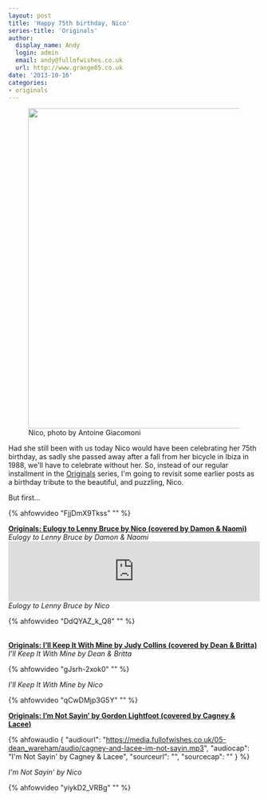 ```yaml
---
layout: post
title: 'Happy 75th birthday, Nico'
series-title: 'Originals'
author:
  display_name: Andy
  login: admin
  email: andy@fullofwishes.co.uk
  url: http://www.grange85.co.uk
date: '2013-10-16'
categories:
- originals
---
```

<p><figure class="caption aligncenter"><img src="https://media.fullofwishes.co.uk/00-misc/pictures/nico_giacomoni.jpg" width="640" height="640" class /><figcaption class="caption-text"> Nico, photo by Antoine Giacomoni</figcaption></figure>
Had she still been with us today Nico would have been celebrating her 75th birthday, as sadly she passed away after a fall from her bicycle in Ibiza in 1988, we'll have to celebrate without her. So, instead of our regular installment in the <a href="/category/originals/">Originals</a> series, I'm going to revisit some earlier posts as a birthday tribute to the beautiful, and puzzling, Nico.</p>
<p>But first...<br />
</p>
{% ahfowvideo "FjjDmX9Tkss" "" %}
<p><strong><a href="/2013/05/29/originals-eulogy-to-lenny-bruce-by-nico-covered-by-damon-naomi/" title="Originals: Eulogy to Lenny Bruce by Nico (covered by Damon & Naomi)">Originals: Eulogy to Lenny Bruce by Nico (covered by Damon & Naomi)</a></strong><br />
<em>Eulogy to Lenny Bruce by Damon & Naomi</em><br />
<iframe class="aligncenter" style="border: 0; width: 100%; height: 120px;" src="https://bandcamp.com/EmbeddedPlayer/album=2109597946/size=medium/bgcol=ffffff/linkcol=0687f5/t=1/transparent=true/" seamless><a href="http://damonandnaomi.bandcamp.com/album/the-sub-pop-years-1995-2002">The Sub Pop Years (1995-2002) by Damon & Naomi</a></iframe><br />
<em>Eulogy to Lenny Bruce by Nico</em><br />
</p>
{% ahfowvideo "DdQYAZ_k_Q8" "" %}
<p><strong><a href="/2013/09/11/originals-ill-keep-it-with-mine-by-judy-collins-covered-by-dean-britta/" title="Originals: I’ll Keep It With Mine by Judy Collins (covered by Dean & Britta)"><br />
Originals: I’ll Keep It With Mine by Judy Collins (covered by Dean & Britta)</a></strong><br />
<em>I'll Keep It With Mine by Dean & Britta</em><br />
</p>
{% ahfowvideo "gJsrh-2xok0" "" %}
<p><em>I'll Keep It With Mine by Nico</em><br />
</p>
{% ahfowvideo "qCwDMjp3G5Y" "" %}
<p><strong><a href="/2013/09/18/originals-im-not-sayin-by-gordon-lightfoot-covered-by-cagney-and-lacee/" title="Originals: I’m Not Sayin’ by Gordon Lightfoot (covered by Cagney & Lacee)">Originals: I’m Not Sayin’ by Gordon Lightfoot (covered by Cagney & Lacee)</a></strong></p>

 {% ahfowaudio {
  "audiourl": "https://media.fullofwishes.co.uk/05-dean_wareham/audio/cagney-and-lacee-im-not-sayin.mp3",
  "audiocap": "I'm Not Sayin' by Cagney & Lacee",
  "sourceurl": "",
  "sourcecap": ""
  } %}

<p><em>I'm Not Sayin' by Nico</em></p>
{% ahfowvideo "yiykD2_VRBg" "" %}
